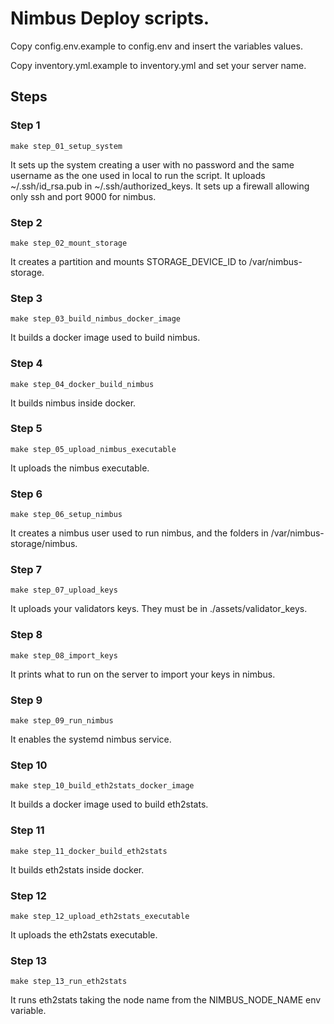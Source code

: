 # Nimbus Deploy scripts.


Copy config.env.example to config.env and insert the variables values.

Copy inventory.yml.example to inventory.yml and set your server name.

## Steps

### Step 1

`make step_01_setup_system`

It sets up the system creating a user with no password and the same username as the one used in local to run the script.
It uploads ~/.ssh/id_rsa.pub in ~/.ssh/authorized_keys.
It sets up a firewall allowing only ssh and port 9000 for nimbus.

### Step 2

`make step_02_mount_storage`

It creates a partition and mounts STORAGE_DEVICE_ID to /var/nimbus-storage.

### Step 3

`make step_03_build_nimbus_docker_image`

It builds a docker image used to build nimbus.

### Step 4

`make step_04_docker_build_nimbus`

It builds nimbus inside docker.

### Step 5

`make step_05_upload_nimbus_executable`

It uploads the nimbus executable.

### Step 6

`make step_06_setup_nimbus`

It creates a nimbus user used to run nimbus, and the folders in /var/nimbus-storage/nimbus.

### Step 7

`make step_07_upload_keys`

It uploads your validators keys. They must be in ./assets/validator_keys.

### Step 8

`make step_08_import_keys`

It prints what to run on the server to import your keys in nimbus.

### Step 9

`make step_09_run_nimbus`

It enables the systemd nimbus service.

### Step 10

`make step_10_build_eth2stats_docker_image`

It builds a docker image used to build eth2stats.

### Step 11

`make step_11_docker_build_eth2stats`

It builds eth2stats inside docker.

### Step 12

`make step_12_upload_eth2stats_executable`

It uploads the eth2stats executable.

### Step 13

`make step_13_run_eth2stats`

It runs eth2stats taking the node name from the NIMBUS_NODE_NAME env variable.
